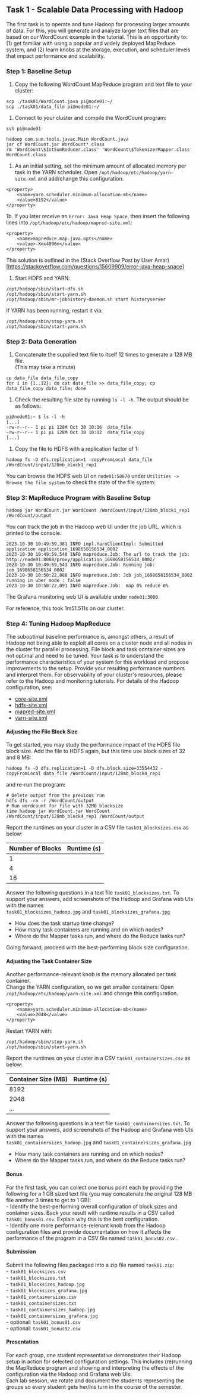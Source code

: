 ## Task 1 - Scalable Data Processing with Hadoop

The first task is to operate and tune Hadoop for processing larger amounts of data. For this, you will generate and analyze larger text files that are based on our WordCount example in the tutorial. This is an opportunity to: (1) get familiar with using a popular and widely deployed MapReduce system, and (2) learn knobs at the storage, execution, and scheduler levels that impact performance and scalability.

### Step 1: Baseline Setup

1. Copy the following WordCount MapReduce program and text file to your cluster:

```
scp ./task01/WordCount.java pi@node01:~/
scp ./task01/data_file pi@node01:~/
```

1. Connect to your cluster and compile the WordCount program:

```
ssh pi@node01
```

```
hadoop com.sun.tools.javac.Main WordCount.java
jar cf WordCount.jar WordCount*.class
rm 'WordCount\$IntSumReducer.class' 'WordCount\$TokenizerMapper.class' WordCount.class 
```

1. As an initial setting, set the minimum amount of allocated memory per task in the YARN scheduler. Open `/opt/hadoop/etc/hadoop/yarn-site.xml` and add/change this configuration:

```
<property>
    <name>yarn.scheduler.minimum-allocation-mb</name>
    <value>8192</value>
</property>
```

1b. If you later receive an `Error: Java Heap Space`, then insert the following lines into `/opt/hadoop/etc/hadoop/mapred-site.xml`:

```
<property>
    <name>mapreduce.map.java.opts</name>
    <value>-Xmx4096m</value>
</property>
```
This solution is outlined in the (Stack Overflow Post by User Amar)[https://stackoverflow.com/questions/15609909/error-java-heap-space]


1. Start HDFS and YARN:

```
/opt/hadoop/sbin/start-dfs.sh 
/opt/hadoop/sbin/start-yarn.sh
/opt/hadoop/sbin/mr-jobhistory-daemon.sh start historyserver
```

If YARN has been running, restart it via:

```
/opt/hadoop/sbin/stop-yarn.sh
/opt/hadoop/sbin/start-yarn.sh 
```

### Step 2: Data Generation

1. Concatenate the supplied text file to itself 12 times to generate a 128 MB file.  
   (This may take a minute)

```
cp data_file data_file_copy 
for i in {1..12}; do cat data_file >> data_file_copy; cp data_file_copy data_file; done
```

1. Check the resulting file size by running `ls -l -h`. The output should be as follows:

```
pi@node01:~ $ ls -l -h
[...]
-rw-r--r-- 1 pi pi 128M Oct 30 10:16  data_file
-rw-r--r-- 1 pi pi 128M Oct 30 10:12  data_file_copy
[...]
```

1. Copy the file to HDFS with a replication factor of 1:

```
hadoop fs -D dfs.replication=1 -copyFromLocal data_file /WordCount/input/128mb_block1_rep1
```

You can browse the HDFS web UI on `node01:50070` under `Utilities -> Browse the file system` to check the state of the file system:

### Step 3: MapReduce Program with Baseline Setup

```
hadoop jar WordCount.jar WordCount /WordCount/input/128mb_block1_rep1 /WordCount/output
```

You can track the job in the Hadoop web UI under the job URL, which is printed to the console.

```
2023-10-30 10:49:59,381 INFO impl.YarnClientImpl: Submitted application application_1698658156534_0002
2023-10-30 10:49:59,540 INFO mapreduce.Job: The url to track the job: http://node01:8088/proxy/application_1698658156534_0002/
2023-10-30 10:49:59,543 INFO mapreduce.Job: Running job: job_1698658156534_0002
2023-10-30 10:50:22,088 INFO mapreduce.Job: Job job_1698658156534_0002 running in uber mode : false
2023-10-30 10:50:22,091 INFO mapreduce.Job:  map 0% reduce 0%
```

The Grafana monitoring web UI is available under `node01:3000`.  
  
For reference, this took 1m51.511s on our cluster.

### Step 4: Tuning Hadoop MapReduce

The suboptimal baseline performance is, amongst others, a result of Hadoop not being able to exploit all cores on a cluster node and all nodes in the cluster for parallel processing. File block and task container sizes are not optimal and need to be tuned. Your task is to understand the performance characteristics of your system for this workload and propose improvements to the setup. Provide your resulting performance numbers and interpret them. For observability of your cluster's resources, please refer to the Hadoop and monitoring tutorials. For details of the Hadoop configuration, see:

- [core-site.xml](https://apache.github.io/hadoop/hadoop-project-dist/hadoop-common/core-default.xml)
- [hdfs-site.xml](https://apache.github.io/hadoop/hadoop-project-dist/hadoop-hdfs/hdfs-default.xml)
- [mapred-site.xml]()
- [yarn-site.xml](https://apache.github.io/hadoop/hadoop-yarn/hadoop-yarn-common/yarn-default.xml)

#### Adjusting the File Block Size

To get started, you may study the performance impact of the HDFS file block size. Add the file to HDFS again, but this time use block sizes of 32 and 8 MB:

```
hadoop fs -D dfs.replication=1 -D dfs.block.size=33554432 -copyFromLocal data_file /WordCount/input/128mb_block4_rep1
```

and re-run the program:

```
# Delete output from the previous run 
hdfs dfs -rm -r /WordCount/output
# Run wordcount for file with 32MB blocksize
time hadoop jar WordCount.jar WordCount /WordCount/input/128mb_block4_rep1 /WordCount/output
```

Report the runtimes on your cluster in a CSV file `task01_blocksizes.csv` as below: 

| Number of Blocks | Runtime (s) |
|------------------|-------------|
| 1 |  |
| 4 |  |
| 16 |  |

  
Answer the following questions in a text file `task01_blocksizes.txt`. To support your answers, add screenshots of the Hadoop and Grafana web UIs with the names  
`task01_blocksizes_hadoop.jpg` and `task01_blocksizes_grafana.jpg`

+ How does the task startup time change?
+ How many task containers are running and on which nodes?
+ Where do the Mapper tasks run, and where do the Reduce tasks run?

Going forward, proceed with the best-performing block size configuration.

#### Adjusting the Task Container Size

Another performance-relevant knob is the memory allocated per task container.  
 Change the YARN configuration, so we get smaller containers: Open `/opt/hadoop/etc/hadoop/yarn-site.xml` and change this configuration.

```
<property>
    <name>yarn.scheduler.minimum-allocation-mb</name>
    <value>2048</value>
</property>
```

Restart YARN with:

```
/opt/hadoop/sbin/stop-yarn.sh
/opt/hadoop/sbin/start-yarn.sh
```

Report the runtimes on your cluster in a CSV `task01_containersizes.csv` as below:

| Container Size (MB) | Runtime (s) |
|---------------------|-------------|
| 8192 |  |
| 2048 |  |
| ... |  |

  
Answer the following questions in a text file `task01_containersizes.txt`. To support your answers, add screenshots of the Hadoop and Grafana web UIs with the names  
`task01_containersizes_hadoop.jpg` and `task01_containersizes_grafana.jpg`

+ How many task containers are running and on which nodes?
+ Where do the Mapper tasks run, and where do the Reduce tasks run?

#### Bonus

For the first task, you can collect one bonus point each by providing the following for a 1 GB sized text file (you may concatenate the original 128 MB file another 3 times to get to 1 GB):  
\- Identify the best-performing overall configuration of block sizes and container sizes. Back your result with runtime results in a CSV called `task01_bonus01.csv`. Explain why this is the best configuration.  
\- Identify one more performance-relenant knob from the Hadoop configuration files and provide documentation on how it affects the performance of the program in a CSV file named `task01_bonus02.csv` .

#### Submission

Submit the following files packaged into a zip file named `task01.zip`:  
\- `task01_blocksizes.csv`  
\- `task01_blocksizes.txt`  
\- `task01_blocksizes_hadoop.jpg`  
\- `task01_blocksizes_grafana.jpg`  
\- `task01_containersizes.csv`  
\- `task01_containersizes.txt`  
\- `task01_containersizes_hadoop.jpg`  
\- `task01_containersizes_grafana.jpg`   
\- optional: `task01_bonus01.csv`   
\- optional: `task01_bonus02.csv`

#### Presentation

For each group, one student representative demonstrates their Hadoop setup in action for selected configuration settings. This includes (re)running the MapReduce program and showing and interpreting the effects of the configuration via the Hadoop and Grafana web UIs.  
Each lab session, we rotate and document the students representing the groups so every student gets her/his turn in the course of the semester.
